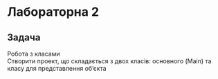 # Лабораторна 2
## Задача
Робота з класами  
Створити проект, що складається з двох класів: основного (Main)
та класу для представлення об’єкта

